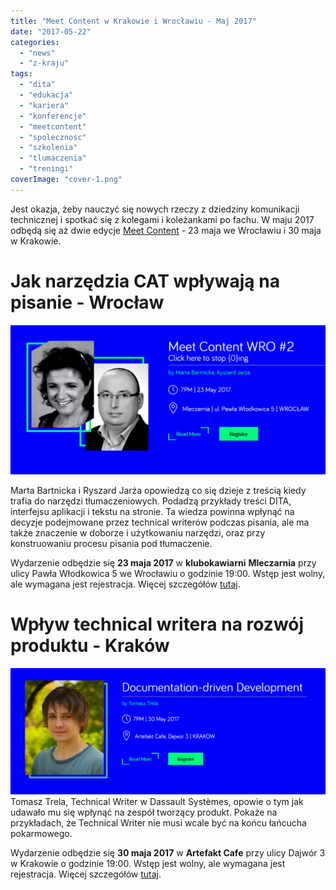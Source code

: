 ```yaml
---
title: "Meet Content w Krakowie i Wrocławiu - Maj 2017"
date: "2017-05-22"
categories: 
  - "news"
  - "z-kraju"
tags: 
  - "dita"
  - "edukacja"
  - "kariera"
  - "konferencje"
  - "meetcontent"
  - "spolecznosc"
  - "szkolenia"
  - "tlumaczenia"
  - "treningi"
coverImage: "cover-1.png"
---
```


Jest okazja, żeby nauczyć się nowych rzeczy z dziedziny komunikacji technicznej i spotkać się z kolegami i koleżankami po fachu. W maju 2017 odbędą się aż dwie edycje [Meet Content](http://meetcontent.org/) - 23 maja we Wrocławiu i 30 maja w Krakowie.

# Jak narzędzia CAT wpływają na pisanie - Wrocław

[![meet content wrocław, click here to stop zero ing, by Marta Bartnicka and Ryszard Jarża, 7pm, 23 may 2017, Mleczarnia, ulica Pawła Włodkowica 5, wrocław](images/wro-1024x486.png)](http://techwriter.pl/wp-content/uploads/2017/05/wro.png)

Marta Bartnicka i Ryszard Jarża opowiedzą co się dzieje z treścią kiedy trafia do narzędzi tłumaczeniowych. Podadzą przykłady treści DITA, interfejsu aplikacji i tekstu na stronie. Ta wiedza powinna wpłynąć na decyzje podejmowane przez technical writerów podczas pisania, ale ma także znaczenie w doborze i użytkowaniu narzędzi, oraz przy konstruowaniu procesu pisania pod tłumaczenie.

Wydarzenie odbędzie się **23 maja 2017** w **klubokawiarni** **Mleczarnia** przy ulicy Pawła Włodkowica 5 we Wrocławiu o godzinie 19:00. Wstęp jest wolny, ale wymagana jest rejestracja. Więcej szczegółów [tutaj](http://meetcontent.org/wroclaw2-content/).

# Wpływ technical writera na rozwój produktu - Kraków

[![documentation-driven development by Tomasz Trela, 7pm, 30 May, Krakow, Artefakt Cafe, Dajwór 3, kraków](images/krk-1024x410.png)](http://techwriter.pl/wp-content/uploads/2017/05/krk.png)Tomasz Trela, Technical Writer w Dassault Systèmes, opowie o tym jak udawało mu się wpłynąć na zespół tworzący produkt. Pokaże na przykładach, że Technical Writer nie musi wcale być na końcu łańcucha pokarmowego.

Wydarzenie odbędzie się **30 maja 2017** w **Artefakt Cafe** przy ulicy Dajwór 3 w Krakowie o godzinie 19:00. Wstęp jest wolny, ale wymagana jest rejestracja. Więcej szczegółów [tutaj](http://meetcontent.org/tomasz-trela/).
